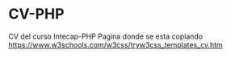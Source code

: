 # CV-PHP
CV del curso Intecap-PHP
Pagina donde se esta copiando https://www.w3schools.com/w3css/tryw3css_templates_cv.htm

